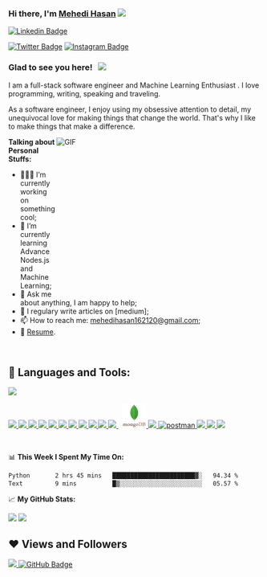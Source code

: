 ### Hi there, I'm <a href="https://gkassym.netlify.app" target="_blank">Mehedi Hasan</a> <img src="https://media.giphy.com/media/hvRJCLFzcasrR4ia7z/giphy.gif" width="25px">

[![Linkedin Badge](https://img.shields.io/badge/-LinkedIn-0e76a8?style=flat-square&logo=Linkedin&logoColor=white)](https://www.linkedin.com/in/mehedihasan96/)
<!--[![Website Badge](https://img.shields.io/badge/Website-3b5998?style=flat-square&logo=google-chrome&logoColor=white)](https://gkassym.netlify.app)-->
[![Twitter Badge](https://img.shields.io/badge/-Twitter-00acee?style=flat-square&logo=Twitter&logoColor=white)](https://twitter.com/munnass95)
[![Instagram Badge](https://img.shields.io/badge/-Instagram-e4405f?style=flat-square&logo=Instagram&logoColor=white)](https://instagram.com/mahadi_munna/)
<!--[![Medium Badge](https://img.shields.io/badge/medium-%2312100E.svg?&style=for-square&logo=medium&logoColor=white)](https://gapur-kassym.medium.com/)-->
<!--[![Telegram Badge](https://img.shields.io/badge/-Telegram-0088cc?style=flat-square&logo=Telegram&logoColor=white)](https://t.me/GKassym)-->

### Glad to see you here! &nbsp; ![](https://visitor-badge.glitch.me/badge?page_id=mhasan96.mhasan96)

I am a full-stack software engineer and Machine Learning Enthusiast . I love programming, writing, speaking and traveling.

As a software engineer, I enjoy using my obsessive attention to detail, my unequivocal love for making things that change the world. That's why I like to make things that make a difference.

<img align="right" alt="GIF" src="https://i.ibb.co/P4fcB1w/coding.gif" width="408" height="318" />
  

**Talking about Personal Stuffs:**

- 👨🏻‍💻 I’m currently working on something cool;
- 🚀 I’m currently learning Advance Nodes.js and Machine Learning;
- 💬 Ask me about anything, I am happy to help;
- 📝 I regulary write articles on [medium];
- 📫 How to reach me: mehedihasan162120@gmail.com;
- 📝 [Resume](https://drive.google.com/file/d/1ZmzDHSUNatlSz9ol8kFIRHpbdkLZoSoT/view).

</br>

## 🚀 Languages and Tools:
<img src="https://img.icons8.com/fluency/48/000000/node-js.png"/>
<p align="left"> 
    <a href="https://www.w3.org/html/" target="_blank"> <img src="https://img.icons8.com/color/48/000000/html-5.png"/> </a> 
    <a href="https://www.w3schools.com/css/" target="_blank"> <img src="https://img.icons8.com/color/48/000000/css3.png"/> </a> 
    <a href="https://getbootstrap.com" target="_blank"> <img src="https://img.icons8.com/color/48/000000/bootstrap.png"/> </a> 
    <a href="#" target="_blank"> <img src="https://img.icons8.com/rest-api/"/> </a> 
    <a href="https://reactjs.org/" target="_blank"> <img src="https://img.icons8.com/color/48/000000/react-native.png"/> </a>
    <a href="https://nodejs.org/" target="_blank"> <img src="https://img.icons8.com/fluency/48/000000/node-js.png"/> </a>
    <a href="https://java.com/" target="_blank"> <img src="https://img.icons8.com/color/50/000000/java-coffee-cup-logo--v2.png"/> </a>
    <a href="https://www.typescriptlang.org/" target="_blank"> <img src="https://img.icons8.com/color/48/000000/typescript.png"/> </a>
    <a href="https://www.docker.com/" target="_blank"> <img src="https://img.icons8.com/color/48/000000/docker.png"/> </a>
    <a href="https://developer.mozilla.org/en-US/docs/Web/JavaScript" target="_blank"> <img src="https://img.icons8.com/color/48/000000/javascript--v2.png"/> </a>
    <a style="padding-right:8px;" href="https://www.mysql.com/" target="_blank"> <img src="https://img.icons8.com/fluent/50/000000/mysql-logo.png"/> </a>
    <a href="https://www.mongodb.com/" target="_blank"> <img src="https://raw.githubusercontent.com/devicons/devicon/master/icons/mongodb/mongodb-original-wordmark.svg" alt="mongodb" width="48" height="48"/> </a> 
    <a href="https://firebase.google.com/" target="_blank"> <img src="https://img.icons8.com/color/48/000000/firebase.png"/> </a> 
    <a href="https://postman.com" target="_blank"> <img src="https://www.vectorlogo.zone/logos/getpostman/getpostman-icon.svg" alt="postman" width="45" height="45"/> </a>   
    <a href="https://git-scm.com/" target="_blank"> <img src="https://img.icons8.com/color/48/000000/git.png"/> </a> 
    <a href="https://linux.org/" target="_blank"> <img src="https://img.icons8.com/color/48/000000/linux--v2.png"/> </a>
    <a href="https://heroku.com/" target="_blank"> <img src="https://img.icons8.com/color/48/000000/heroku.png"/> </a>
</p>

</br>

📊 **This Week I Spent My Time On:**
<!--START_SECTION:waka-->
```text
Python       2 hrs 45 mins   ███████████████████████▓░   94.34 % 
Text         9 mins          █▒░░░░░░░░░░░░░░░░░░░░░░░   05.57 % 
```
<!--END_SECTION:waka-->


📈 **My GitHub Stats:**

<p>
  <img height="180em" src="https://github-readme-stats.vercel.app/api?username=mhasan96&show_icons=true&hide_border=true&&count_private=true&include_all_commits=true" />
  <img height="180em" src="https://github-readme-stats.vercel.app/api/top-langs/?username=mhasan96&exclude_repo=KNN-Image-Classification&show_icons=true&hide_border=true&layout=compact&langs_count=8"/>
</p>

## ❤ Views and Followers
<a href="https://github.com/mhasan96/github-profile-views-counter">
    <img src="https://komarev.com/ghpvc/?username=mhasan96">
</a>
<a href="https://github.com/mhasan96?tab=followers"><img src="https://img.shields.io/github/followers/mhasan96?label=Followers&style=social" alt="GitHub Badge"></a>





